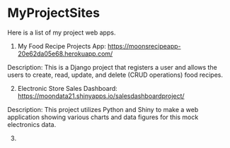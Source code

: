 # MyProjectSites
Here is a list of my project web apps.

1. My Food Recipe Projects App: https://moonsrecipeapp-20e62da05e68.herokuapp.com/

Description: This is a Django project that registers a user and allows the users to create, read, update, and delete (CRUD operations) food recipes. 

2. Electronic Store Sales Dashboard: https://moondata21.shinyapps.io/salesdashboardproject/

Description: This project utilizes Python and Shiny to make a web application showing various charts and data figures for this mock electronics data. 

3. 

